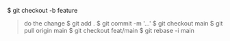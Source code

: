 $ git checkout -b feature
> do the change
$ git add .
$ git commit -m '...'
$ git checkout main
$ git pull origin main
$ git checkout feat/main
$ git rebase -i main
